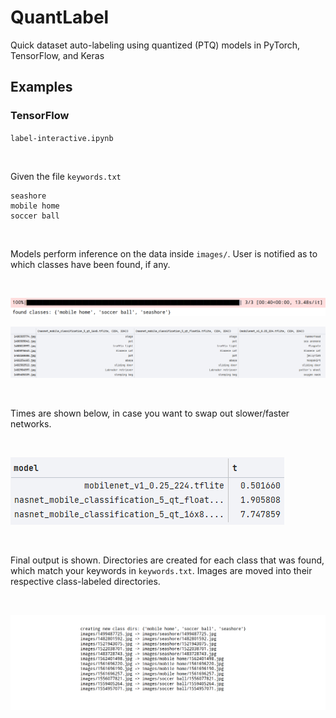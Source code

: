 # QuantLabel

Quick dataset auto-labeling using quantized (PTQ) models in PyTorch, TensorFlow, and Keras

## Examples

### TensorFlow

`label-interactive.ipynb`

<br>

Given the file `keywords.txt`

```
seashore
mobile home
soccer ball
```

<br>


Models perform inference on the data inside `images/`. User is notified as to which classes have been found, if any.

<br>


![](resources/found_images.png)

![](resources/df.png)

<br>


Times are shown below, in case you want to swap out slower/faster networks.

<br>


![](resources/times.png)

<br>


Final output is shown. Directories are created for each class that was found, which match your keywords
in `keywords.txt`. Images are moved into their respective class-labeled directories.

<br>

![](resources/output.png)
